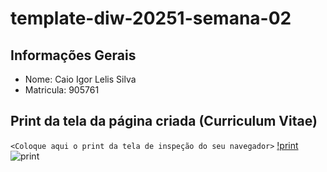 # template-diw-20251-semana-02

## Informações Gerais
- Nome: Caio Igor Lelis Silva
- Matricula: 905761

## Print da tela da página criada (Curriculum Vitae)

`<Coloque aqui o print da tela de inspeção do seu navegador>`
[!print](./diw].PNG)
![print](./diw2.PNG)
